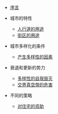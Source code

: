 - [序言](README.md)
- 城市的特性
  - [人行道的用途](chapter1.md)
  - [街区的用途](chapter2.md)
- 城市多样化的条件

  - [产生多样性的因素](chapter3.md)
- 衰退和更新的势力
  - [多样性的自我毁灭](chapter4.md)
  - [交界真空带的危害](chapter5.md)
- 不同的策略
  - [对住宅的资助](chapter6.md)

